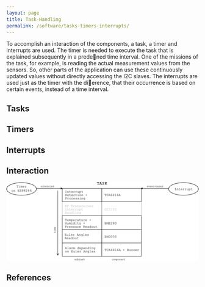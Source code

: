 ```yaml
---
layout: page
title: Task-Handling
permalink: /software/tasks-timers-interrupts/
---
```


To accomplish an interaction of the components, a task, a timer and interrupts are used.
The timer is needed to execute the task that is explained subsequently in a predened time interval.
One of the missions of the task, for example, is reading the actual measurement values from the sensors.
So, other parts of the application can use these continuously updated values without directly accessing the I2C slaves.
The interrupts are used just as the timer with the dierence, that their occurrence is based on certain events, instead of a time interval.

Tasks
-----


Timers
------


Interrupts
----------


Interaction
-----------

![](/media/liot_esp8266_env/software/tasks-timer-interrupts/task.png)


References
----------